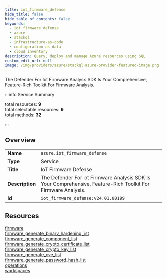 ```yaml
---
title: iot_firmware_defense
hide_title: false
hide_table_of_contents: false
keywords:
  - iot_firmware_defense
  - azure
  - stackql
  - infrastructure-as-code
  - configuration-as-data
  - cloud inventory
description: Query, deploy and manage Azure resources using SQL
custom_edit_url: null
image: /img/providers/azure/stackql-azure-provider-featured-image.png
---
```

The Defender For Iot Firmware Analysis SDK Is Your Comprehensive, Feature-Rich Toolkit For Firmware Analysis.  
    
:::info Service Summary

<div class="row">
<div class="providerDocColumn">
<span>total resources:&nbsp;<b>9</b></span><br />
<span>total selectable resources:&nbsp;<b>9</b></span><br />
<span>total methods:&nbsp;<b>32</b></span><br />
</div>
</div>

:::

## Overview
<table><tbody>
<tr><td><b>Name</b></td><td><code>azure.iot_firmware_defense</code></td></tr>
<tr><td><b>Type</b></td><td>Service</td></tr>
<tr><td><b>Title</b></td><td>IoT Firmware Defense</td></tr>
<tr><td><b>Description</b></td><td>The Defender For Iot Firmware Analysis SDK Is Your Comprehensive, Feature-Rich Toolkit For Firmware Analysis.</td></tr>
<tr><td><b>Id</b></td><td><code>iot_firmware_defense:v24.01.00199</code></td></tr>
</tbody></table>

## Resources
<div class="row">
<div class="providerDocColumn">
<a href="/providers/azure/iot_firmware_defense/firmware/">firmware</a><br />
<a href="/providers/azure/iot_firmware_defense/firmware_generate_binary_hardening_list/">firmware_generate_binary_hardening_list</a><br />
<a href="/providers/azure/iot_firmware_defense/firmware_generate_component_list/">firmware_generate_component_list</a><br />
<a href="/providers/azure/iot_firmware_defense/firmware_generate_crypto_certificate_list/">firmware_generate_crypto_certificate_list</a><br />
<a href="/providers/azure/iot_firmware_defense/firmware_generate_crypto_key_list/">firmware_generate_crypto_key_list</a><br />
</div>
<div class="providerDocColumn">
<a href="/providers/azure/iot_firmware_defense/firmware_generate_cve_list/">firmware_generate_cve_list</a><br />
<a href="/providers/azure/iot_firmware_defense/firmware_generate_password_hash_list/">firmware_generate_password_hash_list</a><br />
<a href="/providers/azure/iot_firmware_defense/operations/">operations</a><br />
<a href="/providers/azure/iot_firmware_defense/workspaces/">workspaces</a><br />
</div>
</div>
